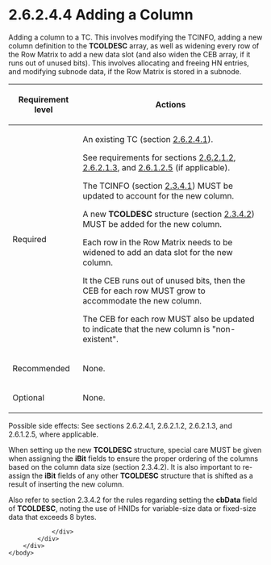 <html dir="LTR" xmlns:mshelp="http://msdn.microsoft.com/mshelp" xmlns:ddue="http://ddue.schemas.microsoft.com/authoring/2003/5" xmlns:xlink="http://www.w3.org/1999/xlink" xmlns:tool="http://www.microsoft.com/tooltip">
    <head>
        <meta http-equiv="Content-Type" content="text/html; CHARSET=utf-8"></meta>
        <meta name="save" content="history"></meta>
        <title>2.6.2.4.4 Adding a Column</title>
        <xml>
            <mshelp:toctitle title="2.6.2.4.4 Adding a Column"></mshelp:toctitle>
            <mshelp:rltitle title="[MS-PST]: Adding a Column"></mshelp:rltitle>
            <mshelp:keyword index="A" term="07483b5c-bdaa-4b48-a68a-b24c0c720a85"></mshelp:keyword>
            <mshelp:attr name="DCSext.ContentType" value="open specification"></mshelp:attr>
            <mshelp:attr name="AssetID" value="07483b5c-bdaa-4b48-a68a-b24c0c720a85"></mshelp:attr>
            <mshelp:attr name="TopicType" value="kbRef"></mshelp:attr>
            <mshelp:attr name="DCSext.Title" value="[MS-PST]: Adding a Column" />
        </xml>
    </head>
    <body>
        <div id="header">
            <h1 class="heading">2.6.2.4.4 Adding a Column</h1>
        </div>
        <div id="mainSection">
            <div id="mainBody">
                <div id="allHistory" class="saveHistory"></div>
                <div id="sectionSection0" class="section" name="collapseableSection">
                    

<p>Adding a column to a TC. This involves modifying the TCINFO,
adding a new column definition to the <b>TCOLDESC</b> array, as well as
widening every row of the Row Matrix to add a new data slot (and also widen the
CEB array, if it runs out of unused bits). This involves allocating and freeing
HN entries, and modifying subnode data, if the Row Matrix is stored in a
subnode.</p>

<table>
 <thead>
  <tr>
   <th>
   <p>Requirement level</p>
   </th>
   <th>
   <p><b><span>Actions</span></b></p>
   </th>
  </tr>
 </thead>
 <tr>
  <td>
  <p>Required</p>
  </td>
  <td>
  <p>An existing TC (section <a href="a3cafcd6-454a-46b4-a122-ebbda9ae56fb.htm">2.6.2.4.1</a>).</p>
  <p>See requirements for sections <a href="5b30032e-8cbc-4f03-a6bd-c21a7f1c54ea.htm">2.6.2.1.2</a>, <a href="f774eb0a-f6d7-4240-b515-3213bd9c5c40.htm">2.6.2.1.3</a>, and <a href="0ef88344-1236-4d5d-9969-e421e501737c.htm">2.6.1.2.5</a> (if applicable).</p>
  <p>The TCINFO (section <a href="45b3a0c5-d6d6-4e02-aebf-13766ff693f0.htm">2.3.4.1</a>) MUST be updated
  to account for the new column.</p>
  <p>A new <b>TCOLDESC</b> structure (section <a href="3a2f63cf-bb40-4559-910c-e55ec43d9cbb.htm">2.3.4.2</a>) MUST be added
  for the new column.</p>
  <p>Each row in the Row Matrix needs to be widened to add
  an data slot for the new column.</p>
  <p>It the CEB runs out of unused bits, then the CEB for
  each row MUST grow to accommodate the new column.</p>
  <p>The CEB for each row MUST also be updated to indicate
  that the new column is &quot;non-existent&quot;.</p>
  </td>
 </tr>
 <tr>
  <td>
  <p>Recommended</p>
  </td>
  <td>
  <p>None.</p>
  </td>
 </tr>
 <tr>
  <td>
  <p>Optional</p>
  </td>
  <td>
  <p>None.</p>
  </td>
 </tr>
</table>

<p>Possible side effects: See sections<span>
</span>2.6.2.4.1, 2.6.2.1.2, 2.6.2.1.3, and 2.6.1.2.5, where applicable.</p>

<p>When setting up the new <b>TCOLDESC</b> structure, special
care MUST be given when assigning the <b>iBit</b> fields to ensure the proper
ordering of the columns based on the column data size (section 2.3.4.2). It is
also important to re-assign the <b>iBit</b> fields of any other <b>TCOLDESC</b>
structure that is shifted as a result of inserting the new column.</p>

<p>Also refer to section 2.3.4.2 for the rules regarding
setting the <b>cbData</b> field of <b>TCOLDESC</b>, noting the use of HNIDs for
variable-size data or fixed-size data that exceeds 8 bytes.</p>


                </div>
            </div>
        </div>
    </body>
</html>